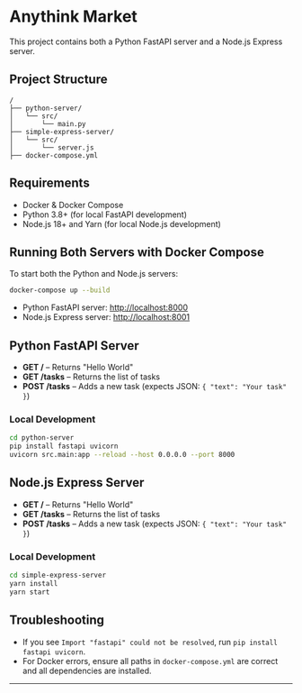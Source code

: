 # Anythink Market

This project contains both a Python FastAPI server and a Node.js Express server.

## Project Structure

```
/
├── python-server/
│   └── src/
│       └── main.py
├── simple-express-server/
│   └── src/
│       └── server.js
├── docker-compose.yml
```

## Requirements

- Docker & Docker Compose
- Python 3.8+ (for local FastAPI development)
- Node.js 18+ and Yarn (for local Node.js development)

## Running Both Servers with Docker Compose

To start both the Python and Node.js servers:

```bash
docker-compose up --build
```

- Python FastAPI server: [http://localhost:8000](http://localhost:8000)
- Node.js Express server: [http://localhost:8001](http://localhost:8001)

## Python FastAPI Server

- **GET /** – Returns "Hello World"
- **GET /tasks** – Returns the list of tasks
- **POST /tasks** – Adds a new task (expects JSON: `{ "text": "Your task" }`)

### Local Development

```bash
cd python-server
pip install fastapi uvicorn
uvicorn src.main:app --reload --host 0.0.0.0 --port 8000
```

## Node.js Express Server

- **GET /** – Returns "Hello World"
- **GET /tasks** – Returns the list of tasks
- **POST /tasks** – Adds a new task (expects JSON: `{ "text": "Your task" }`)

### Local Development

```bash
cd simple-express-server
yarn install
yarn start
```

## Troubleshooting

- If you see `Import "fastapi" could not be resolved`, run `pip install fastapi uvicorn`.
- For Docker errors, ensure all paths in `docker-compose.yml` are correct and all dependencies are installed.

---
